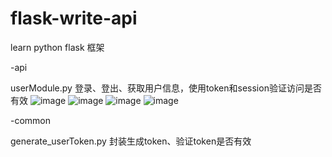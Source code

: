 # flask-write-api
learn python flask 框架

-api

userModule.py   登录、登出、获取用户信息，使用token和session验证访问是否有效
![image](https://user-images.githubusercontent.com/97667878/152929979-01d190f6-f062-4e8a-867d-0bf9a80b15b2.png)
![image](https://user-images.githubusercontent.com/97667878/152930238-bbb00ef0-d1fd-4fc5-ab2a-ddc2e22afb6d.png)
![image](https://user-images.githubusercontent.com/97667878/152930322-a81cbd8e-a375-4768-aac2-1eab13affb4e.png)
![image](https://user-images.githubusercontent.com/97667878/152930403-011eab52-7f08-4e0d-acb5-06a11ff70de6.png)

-common

generate_userToken.py 封装生成token、验证token是否有效

